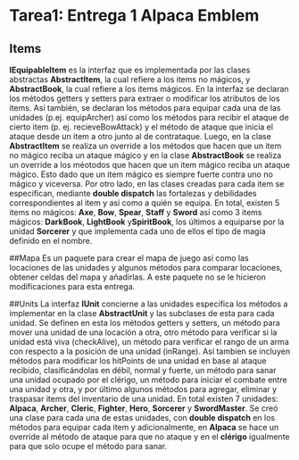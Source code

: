 # Tarea1: Entrega 1 Alpaca Emblem

## Items
**IEquipableItem** es la interfaz que es implementada por las clases abstractas **AbstractItem**, la cual refiere a los items no mágicos, 
y **AbstractBook**, la cual refiere a los items mágicos. En la interfaz se declaran los métodos getters y setters para extraer o 
modificar los atributos de los items. Así también, se declaran los métodos para equipar cada una de las unidades (p.ej. equipArcher)
 así como los métodos para recibir el ataque de cierto item (p. ej. recieveBowAttack) y el método de ataque que inicia el ataque 
desde un item a otro junto al de contrataque. Luego, en la clase **AbstractItem** se realiza un override a los métodos que hacen que 
un item no mágico reciba un ataque mágico y  en la clase **AbstractBook** se realiza un override a los méotodos que hacen que un item 
mágico reciba un ataque mágico. Esto dado que un item mágico es siempre fuerte contra uno no mágico y viceversa. Por otro lado, 
en las clases creadas para cada item se especifican, mediante **double dispatch** las fortalezas y debilidades correspondientes al item 
y así como a quién se equipa. En total, existen 5 items no mágicos: **Axe**, **Bow**, **Spear**, **Staff** y **Sword** así como 3 items mágicos: **DarkBook**, 
**LightBook** y**SpiritBook**, los últimos a equiparse por la unidad **Sorcerer** y que implementa cada uno de ellos el tipo de magia definido en 
el nombre.

##Mapa
Es un paquete para crear el mapa de juego así como las locaciones de las unidades y algunos métodos para comparar locaciones,
obtener celdas del mapa y añadirlas. A este paquete no se le hicieron modificaciones para esta entrega.

##Units
La interfaz **IUnit** concierne a las unidades especifica los métodos a implementar en la clase **AbstractUnit** y las subclases de esta
para cada unidad. Se definen en esta los métodos getters y setters, un método para mover una unidad de una locación a otra, otro 
método para verificar si la unidad está viva (checkAlive), un método para verificar el rango de un arma con respecto a la posición 
de una unidad (inRange). Así tambien se incluyen métodos para modificar los hitPoints de una unidad en base al ataque recibido, 
clasificándolas en débil, normal y fuerte, un método para sanar una unidad ocupado por el clérigo, un método para iniciar el combate
entre una unidad y otra, y por último algunos métodos para agregar, eliminar y traspasar items del inventario de una unidad. En total
existen 7 unidades: **Alpaca**, **Archer**, **Cleric**, **Fighter**, **Hero**,  **Sorcerer** y **SwordMaster**. Se creó una clase para
cada una de estas unidades, con **double dispatch** en los métodos para equipar cada item y adicionalmente, en **Alpaca** se hace un override
 al método de ataque para que no ataque y en el **clérigo** igualmente para que solo ocupe el método para sanar.
 
